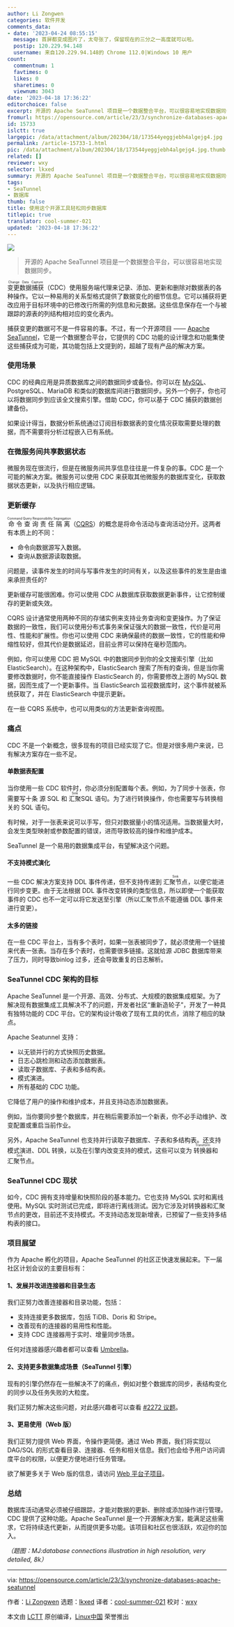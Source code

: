 ```yaml
---
author: Li Zongwen
categories: 软件开发
comments_data:
- date: '2023-04-24 08:55:15'
  message: 首屏都变成图片了，太夸张了，保留现在的三分之一高度就可以啦。
  postip: 120.229.94.148
  username: 来自120.229.94.148的 Chrome 112.0|Windows 10 用户
count:
  commentnum: 1
  favtimes: 0
  likes: 0
  sharetimes: 0
  viewnum: 3043
date: '2023-04-18 17:36:22'
editorchoice: false
excerpt: 开源的 Apache SeaTunnel 项目是一个数据整合平台，可以很容易地实现数据同步。
fromurl: https://opensource.com/article/23/3/synchronize-databases-apache-seatunnel
id: 15733
islctt: true
largepic: /data/attachment/album/202304/18/173544yeggjebh4algejg4.jpg
permalink: /article-15733-1.html
pic: /data/attachment/album/202304/18/173544yeggjebh4algejg4.jpg.thumb.jpg
related: []
reviewer: wxy
selector: lkxed
summary: 开源的 Apache SeaTunnel 项目是一个数据整合平台，可以很容易地实现数据同步。
tags:
- SeaTunnel
- 数据库
thumb: false
title: 使用这个开源工具轻松同步数据库
titlepic: true
translator: cool-summer-021
updated: '2023-04-18 17:36:22'
---
```


![](/data/attachment/album/202304/18/173544yeggjebh4algejg4.jpg)



> 
> 开源的 Apache SeaTunnel 项目是一个数据整合平台，可以很容易地实现数据同步。
> 
> 
> 


<ruby> 变更数据捕获 <rt>  Change Data Capture </rt></ruby>（CDC）使用服务端代理来记录、添加、更新和删除对数据表的各种操作。它以一种易用的关系型格式提供了数据变化的细节信息。它可以捕获将更改应用于目标环境中的已修改行所需的列信息和元数据。这些信息保存在一个与被跟踪的源表的列结构相对应的变化表内。


捕获变更的数据可不是一件容易的事。不过，有一个开源项目 —— [Apache SeaTunnel](https://seatunnel.apache.org/)，它是一个数据整合平台，它提供的 CDC 功能的设计理念和功能集使这些捕获成为可能，其功能包括上文提到的，超越了现有产品的解决方案。


### 使用场景


CDC 的经典应用是异质数据库之间的数据同步或备份。你可以在 [MySQL](https://opensource.com/downloads/mariadb-mysql-cheat-sheet)、PostgreSQL、MariaDB 和类似的数据库间进行数据同步。另外一个例子，你也可以将数据同步到应该全文搜索引擎。借助 CDC，你可以基于 CDC 捕获的数据创建备份。


如果设计得当，数据分析系统通过订阅目标数据表的变化情况获取需要处理的数据，而不需要将分析过程嵌入已有系统。


### 在微服务间共享数据状态


微服务现在很流行，但是在微服务间共享信息往往是一件复杂的事。CDC 是一个可能的解决方案。微服务可以使用 CDC 来获取其他微服务的数据库变化，获取数据状态更新，以及执行相应逻辑。


### 更新缓存


<ruby> 命令查询责任隔离 <rt>  Command Query Responsibility Segregation </rt></ruby>（[CQRS](https://www.redhat.com/architect/illustrated-cqrs)）的概念是将命令活动与查询活动分开。这两者有本质上的不同：


* 命令向数据源写入数据。
* 查询从数据源读取数据。


问题是，读事件发生的时间与写事件发生的时间有关，以及这些事件的发生是由谁来承担责任的?


更新缓存可能很困难。你可以使用 CDC 从数据库获取数据更新事件，让它控制缓存的更新或失效。


CQRS 设计通常使用两种不同的存储实例来支持业务查询和变更操作。为了保证数据的一致性，我们可以使用分布式事务来保证强大的数据一致性，代价是可用性、性能和扩展性。你也可以使用 CDC 来确保最终的数据一致性，它的性能和伸缩性较好，但其代价是数据延迟，目前业界可以保持在毫秒范围内。


例如，你可以使用 CDC 把 MySQL 中的数据同步到你的全文搜索引擎（比如ElasticSearch）。在这种架构中，ElasticSearch 搜索了所有的查询，但是当你需要修改数据时，你不能直接操作 ElasticSearch 的，你需要修改上游的 MySQL 数据，因而生成了一个更新事件。当 ElasticSearch 监视数据库时，这个事件就被系统获取了，并在 ElasticSearch 中提示更新。


在一些 CQRS 系统中，也可以用类似的方法更新查询视图。


### 痛点


CDC 不是一个新概念，很多现有的项目已经实现了它。但是对很多用户来说，已有解决方案存在一些不足。


#### 单数据表配置


当你使用一些 CDC 软件时，你必须分别配置每个表。例如，为了同步十张表，你需要写十条 源 SQL 和 <ruby> 汇聚 <rt>  Sink </rt></ruby> SQL 语句。为了进行转换操作，你也需要写与转换相关的 SQL 语句。


有时候，对于一张表来说可以手写，但只对数据量小的情况适用。当数据量大时，会发生类型映射或参数配置的错误，进而导致较高的操作和维护成本。


SeaTunnel 是一个易用的数据集成平台，有望解决这个问题。


#### 不支持模式演化


一些 CDC 解决方案支持 DDL 事件传递，但不支持传递到 <ruby> 汇聚节点 <rt>  Sink </rt></ruby>，以便它能进行同步变更。由于无法根据 DDL 事件改变转换的类型信息，所以即使一个能获取事件的 CDC 也不一定可以将它发送至引擎（所以汇聚节点不能遵循 DDL 事件来进行变更）。


#### 太多的链接


在一些 CDC 平台上，当有多个表时，如果一张表被同步了，就必须使用一个链接来代表一张表。当存在多个表时，也需要很多链接。这就给源 JDBC 数据库带来了压力，同时导致binlog 过多，还会导致重复的日志解析。


### SeaTunnel CDC 架构的目标


Apache SeaTunnel 是一个开源、高效、分布式、大规模的数据集成框架。为了解决现有数据集成工具解决不了的问题，开发者社区“重新造轮子”，开发了一种具有独特功能的 CDC 平台。它的架构设计吸收了现有工具的优点，消除了相应的缺点。


Apache Seatunnel 支持：


* 以无锁并行的方式快照历史数据。
* 日志心跳检测和动态添加数据表。
* 读取子数据库、子表和多结构表。
* 模式演进。
* 所有基础的 CDC 功能。


它降低了用户的操作和维护成本，并且支持动态添加数据表。


例如，当你要同步整个数据库，并在稍后需要添加一个新表，你不必手动维护、改变配置或重启当前作业。


另外，Apache SeaTunnel 也支持并行读取子数据库、子表和多结构表。还支持模式演进、DDL 转换，以及在引擎内改变支持的模式，这些可以变为 <ruby> 转换器 <rt>  Transform </rt></ruby>和 <ruby> 汇聚节点 <rt>  Sink </rt></ruby>。


### SeaTunnel CDC 现状


如今，CDC 拥有支持增量和快照阶段的基本能力。它也支持 MySQL 实时和离线使用。MySQL 实时测试已完成，即将进行离线测试。因为它涉及对转换器和汇聚节点的更改，目前还不支持模式。不支持动态发现新增表，已预留了一些支持多结构表的接口。


### 项目展望


作为 Apache 孵化的项目，Apache SeaTunnel 的社区正快速发展起来。下一届社区计划会议的主要目标有：


#### 1、发展并改进连接器和目录生态


我们正努力改善连接器和目录功能，包括：


* 支持连接更多数据库，包括 TiDB、Doris 和 Stripe。
* 改善现有的连接器的易用性和性能。
* 支持 CDC 连接器用于实时、增量同步场景。


任何对连接器感兴趣者都可以查看 [Umbrella](https://github.com/apache/incubator-seatunnel/issues/1946)。


#### 2、支持更多数据集成场景（SeaTunnel 引擎）


现有的引擎仍然存在一些解决不了的痛点，例如对整个数据库的同步，表结构变化的同步以及任务失败的大粒度。


我们正努力解决这些问题，对此感兴趣者可以查看 [#2272 议题](https://github.com/apache/incubator-seatunnel/issues/2272)。


#### 3、更易使用（Web 版）


我们正努力提供 Web 界面，令操作更简便。通过 Web 界面，我们将实现以 DAG/SQL 的形式查看目录、连接器、任务和相关信息。我们也会给予用户访问调度平台的权限，以便更方便地进行任务管理。


欲了解更多关于 Web 版的信息，请访问 [Web 平台子项目](https://github.com/apache/incubator-seatunnel-web)。


### 总结


数据库活动通常必须被仔细跟踪，才能对数据的更新、删除或添加操作进行管理。CDC 提供了这种功能。Apache SeaTunnel 是一个开源解决方案，能满足这些需求，它将持续迭代更新，从而提供更多功能。该项目和社区也很活跃，欢迎你的加入。


*（题图：MJ:database connections illustration in high resolution, very detailed, 8k）*




---


via: <https://opensource.com/article/23/3/synchronize-databases-apache-seatunnel>


作者：[Li Zongwen](https://opensource.com/users/li-zongwen) 选题：[lkxed](https://github.com/lkxed/) 译者：[cool-summer-021](https://github.com/cool-summer-021) 校对：[wxy](https://github.com/wxy)


本文由 [LCTT](https://github.com/LCTT/TranslateProject) 原创编译，[Linux中国](https://linux.cn/) 荣誉推出